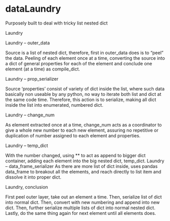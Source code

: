 # dataLaundry
Purposely built to deal with tricky list nested dict


Laundry


Laundry – outer_data

Source is a list of nested dict, therefore, first in outer_data does is to “peel” the data. Peeling of each element once at a time, converting the source into a dict of general properties for each of the element and conclude one element (at a time) as compile_dict.


Laundry – prop_serializer

Source ‘properties’ consist of variety of dict inside the list, where such data basically non useable by any python, no way to iterate both list and dict at the same code time. Therefore, this action is to serialize, making all dict inside the list into enumerated, numbered dict. 


Laundry – change_num

As element extracted once at a time, change_num acts as a coordinator to give a whole new number to each new element, assuring no repetitive or duplication of number assigned to each element and properties. 


Laundry – temp_dict

With the number changed, using ** to act as append to bigger dict container, adding each element into the big nested dict, temp_dict.
Laundry – data_frame_serializer
As there are more list of dict inside, uses pandas data_frame to breakout all the elements, and reach directly to list item and dissolve it into proper dict.


Laundry, conclusion

First peel outer layer, take out an element a time. Then, serialize list of dict into normal dict. Then, convert with new numbering and append into new dict. Then, further serialize multiple lists of dict into normal nested dict. Lastly, do the same thing again for next element until all elements does.

